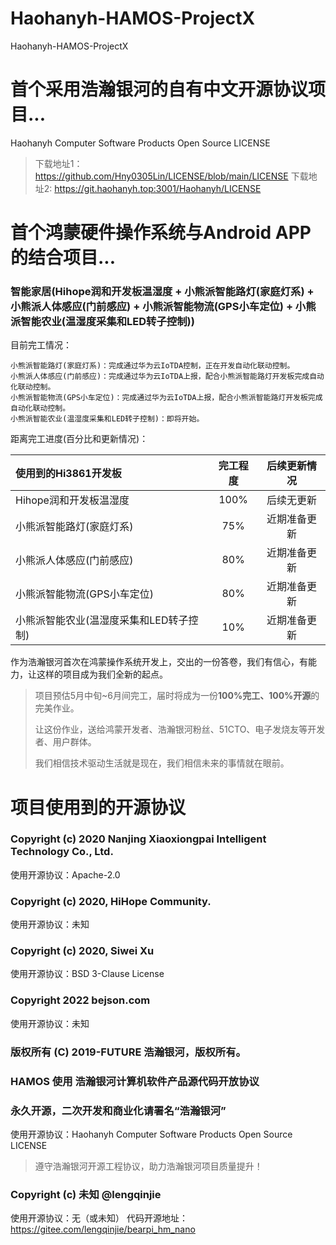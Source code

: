 # Haohanyh-HAMOS-ProjectX
Haohanyh-HAMOS-ProjectX

# 首个采用浩瀚银河的自有中文开源协议项目...

Haohanyh Computer Software Products Open Source LICENSE

> 下载地址1：https://github.com/Hny0305Lin/LICENSE/blob/main/LICENSE
> 下载地址2: https://git.haohanyh.top:3001/Haohanyh/LICENSE

# 首个鸿蒙硬件操作系统与Android APP的结合项目...

### 智能家居(Hihope润和开发板温湿度 + 小熊派智能路灯(家庭灯系) + 小熊派人体感应(门前感应) + 小熊派智能物流(GPS小车定位) + 小熊派智能农业(温湿度采集和LED转子控制))

目前完工情况：

```
小熊派智能路灯(家庭灯系)：完成通过华为云IoTDA控制，正在开发自动化联动控制。
小熊派人体感应(门前感应)：完成通过华为云IoTDA上报，配合小熊派智能路灯开发板完成自动化联动控制。
小熊派智能物流(GPS小车定位)：完成通过华为云IoTDA上报，配合小熊派智能路灯开发板完成自动化联动控制。
小熊派智能农业(温湿度采集和LED转子控制)：即将开始。
```

距离完工进度(百分比和更新情况)：

|  使用到的Hi3861开发板   | 完工程度  | 后续更新情况 |
|:----|:----:|:----:|
| Hihope润和开发板温湿度  | 100%  | 后续无更新 |
| 小熊派智能路灯(家庭灯系)  | 75% | 近期准备更新 |
| 小熊派人体感应(门前感应)  | 80% | 近期准备更新 |
| 小熊派智能物流(GPS小车定位)  | 80% | 近期准备更新 |
| 小熊派智能农业(温湿度采集和LED转子控制) | 10% | 近期准备更新 |

作为浩瀚银河首次在鸿蒙操作系统开发上，交出的一份答卷，我们有信心，有能力，让这样的项目成为我们全新的起点。

> 项目预估5月中旬~6月间完工，届时将成为一份**100%完工、100%开源**的完美作业。
> 
> 让这份作业，送给鸿蒙开发者、浩瀚银河粉丝、51CTO、电子发烧友等开发者、用户群体。
>
> 我们相信技术驱动生活就是现在，我们相信未来的事情就在眼前。

# 项目使用到的开源协议

### Copyright (c) 2020 Nanjing Xiaoxiongpai Intelligent Technology Co., Ltd.
使用开源协议：Apache-2.0

### Copyright (c) 2020, HiHope Community.
使用开源协议：未知

### Copyright (c) 2020, Siwei Xu
使用开源协议：BSD 3-Clause License

### Copyright 2022 bejson.com
使用开源协议：未知

### 版权所有 (C) 2019-FUTURE 浩瀚银河，版权所有。
### HAMOS 使用 浩瀚银河计算机软件产品源代码开放协议
### 永久开源，二次开发和商业化请署名“浩瀚银河”
使用开源协议：Haohanyh Computer Software Products Open Source LICENSE

> 遵守浩瀚银河开源工程协议，助力浩瀚银河项目质量提升！

### Copyright (c) 未知 @lengqinjie
使用开源协议：无（或未知）
代码开源地址：https://gitee.com/lengqinjie/bearpi_hm_nano
